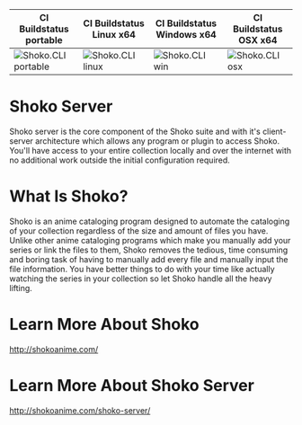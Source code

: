 |CI Buildstatus portable|CI Buildstatus Linux x64|CI Buildstatus Windows x64|CI Buildstatus OSX x64|
|--|--|--|--|
|![Shoko.CLI portable](https://github.com/swtrse/ShokoServer/workflows/Shoko.CLI%20portable/badge.svg?branch=net5)|![Shoko.CLI linux](https://github.com/swtrse/ShokoServer/workflows/Shoko.CLI%20linux/badge.svg?branch=net5)|![Shoko.CLI win](https://github.com/swtrse/ShokoServer/workflows/Shoko.CLI%20win/badge.svg?branch=net5)|![Shoko.CLI osx](https://github.com/swtrse/ShokoServer/workflows/Shoko.CLI%20osx/badge.svg?branch=net5)|


# Shoko Server
Shoko server is the core component of the Shoko suite and with it's client-server architecture which allows any program or plugin to access Shoko. You'll have access to your entire collection locally and over the internet with no additional work outside the initial configuration required.

# What Is Shoko?
Shoko is an anime cataloging program designed to automate the cataloging of your collection regardless of the size and amount of files you have. Unlike other anime cataloging programs which make you manually add your series or link the files to them, Shoko removes the tedious, time consuming and boring task of having to manually add every file and manually input the file information. You have better things to do with your time like actually watching the series in your collection so let Shoko handle all the heavy lifting.

# Learn More About Shoko
http://shokoanime.com/

# Learn More About Shoko Server
http://shokoanime.com/shoko-server/
